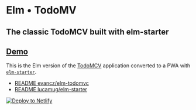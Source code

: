 # Elm • TodoMV

## The classic TodoMCV built with elm-starter

## [Demo](https://elm-todomvc.guupa.com/)

This is the Elm version of the [TodoMCV](http://todomvc.com/) application converted to a PWA with [`elm-starter`](https://github.com/lucamug/elm-starter).

* [README evancz/elm-todomvc](https://github.com/evancz/elm-todomvc)
* [README lucamug/elm-starter](https://github.com/lucamug/elm-starter)

[![Deploy to Netlify](https://www.netlify.com/img/deploy/button.svg)](https://app.netlify.com/start/deploy?repository=https://github.com/lucamug/elm-todomvc)
